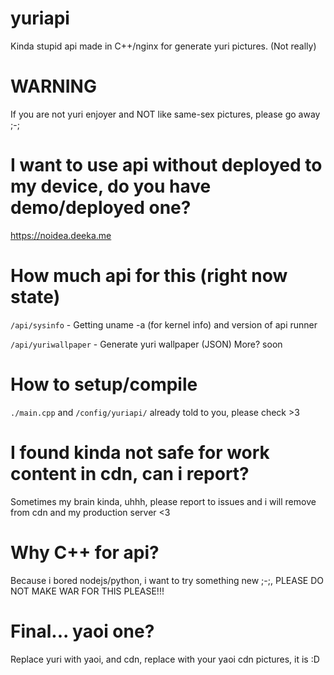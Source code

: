 # yuriapi
Kinda stupid api made in C++/nginx for generate yuri pictures. (Not really)
# WARNING
If you are not yuri enjoyer and NOT like same-sex pictures, please go away ;-;
# I want to use api without deployed to my device, do you have demo/deployed one?
https://noidea.deeka.me
# How much api for this (right now state)
`/api/sysinfo` - Getting uname -a (for kernel info) and version of api runner

`/api/yuriwallpaper` - Generate yuri wallpaper (JSON)
More? soon
# How to setup/compile
`./main.cpp` and `/config/yuriapi/` already told to you, please check >3
# I found kinda not safe for work content in cdn, can i report?
Sometimes my brain kinda, uhhh, please report to issues and i will remove from cdn and my production server <3
# Why C++ for api?
Because i bored nodejs/python, i want to try something new ;-;, PLEASE DO NOT MAKE WAR FOR THIS PLEASE!!!
# Final... yaoi one?
Replace yuri with yaoi, and cdn, replace with your yaoi cdn pictures, it is :D

